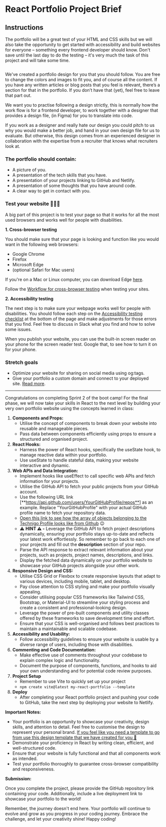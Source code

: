 **React Portfolio Project Brief**
=================================

## Instructions 

The portfolio will be a great test of your HTML and CSS skills but we will also take the opportunity to get started with accessibility and build websites for everyone – something every frontend developer should know. Don't save until the last day to do the testing – it's very much the task of this project and will take some time.

<img src="https://file.notion.so/f/s/72dad116-4d2d-42a7-a5bc-6761e1f24876/Preview-PortfolioWebDev-Technigo.png?id=4b238c0a-5a0f-4281-a704-508851ab42c9&table=block&spaceId=5fa017c8-3fef-4115-8b2f-0177cad64ebc&expirationTimestamp=1694736000000&signature=hLtukYkX4LNc8MZ40FiPe8mfDSPakJy6qi7R_Jk_kZA&downloadName=Preview-PortfolioWebDev-Technigo.png" alt="" />

We've created a portfolio design for you that you should follow. You are free to change the colors and images to fit you, and of course all the content. If you have any written articles or blog posts that you feel is relevant, there’s a section for that in the portfolio. If you don’t have that (yet), feel free to leave that part out.

We want you to practise following a design strictly, this is normally how the work flow is for a frontend developer, to work together with a designer that provides a design file, (in Figma) for you to translate into code.

If you work as a designer and really hate our design you could pitch to us why you would make a better job, and hand in your own design file for us to evaluate. But otherwise, this design comes from an experienced designer in collaboration with the expertise from a recruiter that knows what recruiters look at.

### **The portfolio should contain:**

-   A picture of you.
-   A presentation of the tech skills that you have.
-   A presentation of your projects linking to GitHub and Netlify.
-   A presentation of some thoughts that you have around code.
-   A clear way to get in contact with you.

### Test your website 👷🏻‍♂️

A big part of this project is to test your page so that it works for all the most used browsers and works well for people with disabilities.

**1\. Cross-browser testing**

You should make sure that your page is looking and function like you would want in the following web browsers:

-   Google Chrome
-   Firefox
-   Microsoft Edge
-   (optional Safari for Mac users)

If you're on a Mac or Linux computer, you can download Edge [here](https://www.microsoft.com/en-us/edge).

Follow the [Workflow for cross-browser testing](https://developer.mozilla.org/en-US/docs/Learn/Tools_and_testing/Cross_browser_testing/Introduction) when testing your sites.

**2\. Accessibility testing**

The next step is to make sure your webpage works well for people with disabilities. You should follow each step on the [Accessibility testing checklist](https://developer.mozilla.org/en-US/docs/Learn/Tools_and_testing/Cross_browser_testing/Accessibility) at the bottom of the page and make adjustments for those errors that you find. Feel free to discuss in Slack what you find and how to solve some issues.

When you publish your website, you can use the built-in screen reader on your phone for the screen reader test. Google that, to see how to turn it on for your phone.

### Stretch goals

- Optimize your website for sharing on social media using og:tags.
- Give your portfolio a custom domain and connect to your deployed site. [Read more](https://docs.netlify.com/domains-https/custom-domains/).


-----

Congratulations on completing Sprint 2 of the boot camp! For the final phase, we will now take your skills in React to the next level by building your very own portfolio website using the concepts learned in class:

1.  **Components and Props:**
    -   Utilise the concept of components to break down your website into reusable and manageable pieces.
    -   Pass data between components efficiently using props to ensure a structured and organised project.
2.  **React Hooks:**
    -   Harness the power of React hooks, specifically the useState hook, to manage reactive data within your portfolio.
    -   Use useState to handle stateful data, making your website interactive and dynamic.
3.  **Web APIs and Data Integration:**
    -   Implement hooks like useEffect to call specific web APIs and fetch information for your projects.
    -   Utilise the GitHub API to fetch your public projects from your GitHub account.
    -   Use the following URL link [**<https://api.github.com/users/YourGitHubProfile/repos**>] as an example. Replace "YourGitHubProfile" with your actual GitHub profile name to fetch your repository data.
    -   [Open this link to see how the array of objects belonging to the Technigo Profile looks like from Github](https://api.github.com/users/Technigo/repos) 😉
    -   ⚠️ **HINT ⚠️ -** Leverage the GitHub API to fetch project descriptions dynamically, ensuring your portfolio stays up-to-date and reflects your latest work effortlessly. So remember to go back to each one of your projects and fill out the **description** section of your repo.
    -   Parse the API response to extract relevant information about your projects, such as projects, project names, descriptions, and links.
    -   Display the fetched data dynamically on your portfolio website to showcase your GitHub projects alongside your other work.
4.  **Responsive Design and CSS:**
    -   Utilise CSS Grid or Flexbox to create responsive layouts that adapt to various devices, including mobile, tablet, and desktop.
    -   Pay close attention to CSS styling and make your portfolio visually appealing.
    -   Consider utilising popular CSS frameworks like Tailwind CSS, Bootstrap, or Material-UI to streamline your styling process and create a consistent and professional-looking design.
    -   Leverage the power of pre-built components and utility classes offered by these frameworks to save development time and effort.
    -   Ensure that your CSS is well-organised and follows best practices to maintain a maintainable and scalable codebase.
5.  **Accessibility and Usability:**
    -   Follow accessibility guidelines to ensure your website is usable by a diverse range of users, including those with disabilities.
6.  **Commenting and Code Documentation:**
    -   Make effective use of comments throughout your codebase to explain complex logic and functionality.
    -   Document the purpose of components, functions, and hooks to aid your own understanding and for potential code review purposes.
7.  **Project Setup**
    -   Remember to use Vite to quickly set up your project
    -   `npm create vite@latest my-react-portfolio --template`
8.  **Deploy**
    -   After completing your React portfolio project and pushing your code to GitHub, take the next step by deploying your website to Netlify.

**Important Notes:**

-   Your portfolio is an opportunity to showcase your creativity, design skills, and attention to detail. Feel free to customise the design to represent your personal brand. [If you feel like you need a template to go from use this design template that we have created for you 👐](https://www.figma.com/file/5KoFymBu6dnyy3wOC4a5Zz/Web-Dev-Portfolio-2023?type=design&mode=design&t=VVF3dqiZzgHwSDUC-0)
-   Demonstrate your proficiency in React by writing clean, efficient, and well-structured code.
-   Ensure that your website is fully functional and that all components work as intended.
-   Test your portfolio thoroughly to guarantee cross-browser compatibility and responsiveness.

**Submission:**

Once you complete the project, please provide the GitHub repository link containing your code. Additionally, include a live deployment link to showcase your portfolio to the world!

Remember, the journey doesn't end here. Your portfolio will continue to evolve and grow as you progress in your coding journey. Embrace the challenge, and let your creativity shine! Happy coding!
